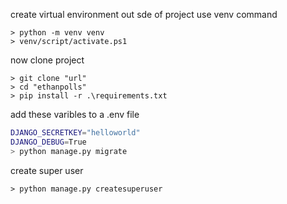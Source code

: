 create virtual environment out sde of project
use venv command
```
> python -m venv venv
> venv/script/activate.ps1
```
now clone project
```
> git clone "url"
> cd "ethanpolls"
> pip install -r .\requirements.txt
```
add these varibles to a .env file
```sh
DJANGO_SECRETKEY="helloworld" 
DJANGO_DEBUG=True
> python manage.py migrate
```
create super user
```
> python manage.py createsuperuser

```